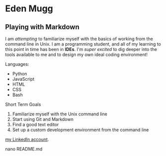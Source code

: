 # Eden Mugg
## Playing with Markdown

I am *attempting* to familiarize myself with the basics of working from the
command line in Unix.  I am a programming student, and all of my learning to
this point in time has been in **IDEs**. I'm *super excited* to dig deeper
into the tools available to me and to design my own ideal coding environment!

Languages:
- Python
- JavaScript
- HTML
- CSS
- Bash

Short Term Goals
1. Familiarize myself with the Unix command line
2. Start using Git and Markdown
3. Find a good text editor
4. Set up a custom development environment from the command line

[my LinkedIn account](https://www.linkedin.com/in/edenmugg/).

nano README.md
